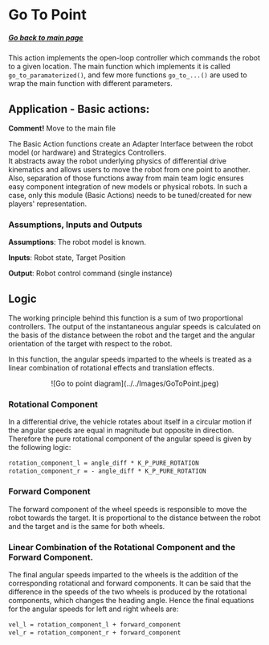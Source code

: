 # Go To Point
##### [Go back to main page](../../Documentation.md)

This action implements the open-loop controller which commands the robot to a given location. 
The main function which implements it is called ```go_to_paramaterized()```, 
and few more functions ```go_to_...()``` are used to wrap the main function with different parameters.

## Application - Basic actions: 
__Comment!__ Move to the main file

The Basic Action functions create an Adapter Interface between the robot model (or hardware) and Strategics Controllers.  
It abstracts away the robot underlying physics of differential drive kinematics and allows users to move the robot from one point to another.
Also, separation of those functions away from main team logic ensures easy component integration of new models or physical robots.
In such a case, only this module (Basic Actions) needs to be tuned/created for new players' representation.


### Assumptions, Inputs and Outputs
__Assumptions__: The robot model is known.

__Inputs__: Robot state, Target Position

__Output__: Robot control command (single instance)

## Logic

The working principle behind this function is a sum of two proportional controllers. 
The output of the instantaneous angular speeds is calculated on the basis of the distance between the robot and the target and the angular orientation of the target with respect to the robot. 

In this function, the angular speeds imparted to the wheels is treated as a linear combination of rotational effects and translation effects.
<div align="center">
![Go to point diagram](../../Images/GoToPoint.jpeg)
</div>

### Rotational Component
In a differential drive, the vehicle rotates about itself in a circular motion if the angular speeds are equal in magnitude
but opposite in direction. Therefore the pure rotational component of the angular speed is given by the following logic:

```
rotation_component_l = angle_diff * K_P_PURE_ROTATION
rotation_component_r = - angle_diff * K_P_PURE_ROTATION
```


### Forward Component
The forward component of the wheel speeds is responsible to move the robot towards the target. It is proportional to the distance between the robot and the target and is the same for both wheels.

### Linear Combination of the Rotational Component and the Forward Component.
The final angular speeds imparted to the wheels is the addition of the corresponding rotational and forward components. It can be
said that the difference in the speeds of the two wheels is produced by the rotational components, which changes the heading
angle. Hence the final equations for the angular speeds for left and right wheels are:

```
vel_l = rotation_component_l + forward_component
vel_r = rotation_component_r + forward_component
```


